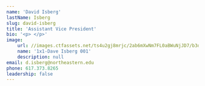 ```yaml
---
name: 'David Isberg'
lastName: Isberg
slug: david-isberg
title: 'Assistant Vice President'
bio: '<p> </p>'
image:
    url: //images.ctfassets.net/ts4u2gj8mrjc/2ab6mXwNm7FL0aBWuNjJD7/b3d75e2b22e4430d7fa8055081fb4d1f/1x1-Dave_Isberg_001.jpg
    name: '1x1-Dave Isberg 001'
    description: null
email: d.isberg@northeastern.edu
phone: 617.373.8265
leadership: false
---
```

